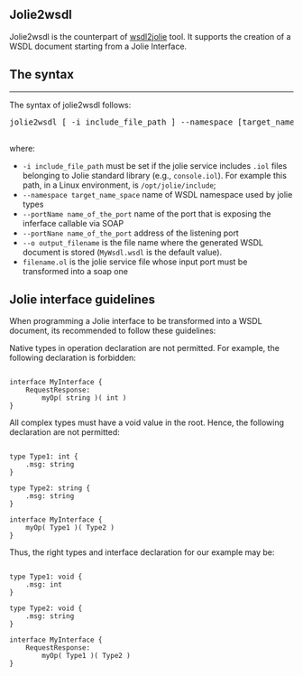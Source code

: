 ## Jolie2wsdl

Jolie2wsdl is the counterpart of [wsdl2jolie](/documentation/web_services/wsdl2jolie.html) tool. It supports the creation of a WSDL document starting from a Jolie Interface.

## The syntax

---

The syntax of jolie2wsdl follows:

<pre class="syntax">
jolie2wsdl [ -i include_file_path ] --namespace [target_name_space] --portName [name_of_the_port] --portAddr [address_string] --o [output_filename]  filename.ol

</pre>

where:

- `-i include_file_path` must be set if the jolie service includes `.iol` files belonging to Jolie standard library (e.g., `console.iol`). For example this path, in a Linux environment, is `/opt/jolie/include`;
- `--namespace target_name_space` name of WSDL namespace used by jolie types
- `--portName name_of_the_port` name of the port that is exposing the inferface callable via SOAP
- `--portNane name_of_the_port` address of the listening port 
- `--o output_filename` is the file name  where the generated WSDL document is stored (`MyWsdl.wsdl` is the default value).
- `filename.ol` is the jolie service file whose input port must be transformed into a soap one

## Jolie interface guidelines

When programming a Jolie interface to be transformed into a WSDL document, its recommended to follow these guidelines:

Native types in operation declaration are not permitted. For example, the following declaration is forbidden:

<pre><code class="language-jolie code">
interface MyInterface {
	RequestResponse:
		myOp( string )( int )
}
</code></pre>

All complex types must have a void value in the root. Hence, the following declaration are not permitted:

<pre><code class="language-jolie code">
type Type1: int {
	.msg: string
}

type Type2: string {
	.msg: string
}

interface MyInterface {
	myOp( Type1 )( Type2 )
}
</code></pre>

Thus, the right types and interface declaration for our example may be:

<pre><code class="language-jolie code">
type Type1: void {
	.msg: int
}

type Type2: void {
	.msg: string
}

interface MyInterface {
	RequestResponse:
		myOp( Type1 )( Type2 )
}
</code></pre>
